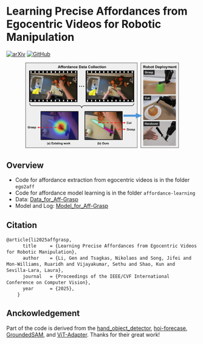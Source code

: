 # Learning Precise Affordances from Egocentric Videos for Robotic Manipulation

[![arXiv](https://img.shields.io/badge/arXiv-2408.10123-b31b1b.svg)](https://arxiv.org/abs/2408.10123)
[![GitHub](https://img.shields.io/website?label=Project%20&up_message=website&url=https://reagan1311.github.io/affgrasp/)](https://reagan1311.github.io/affgrasp/)

<div align=center>
    <img src="assets/teaser.png" width=80%>
</div>

## Overview
- Code for affordance extraction from egocentric videos is in the folder `ego2aff`
- Code for affordance model learning is in the folder `affordance-learning`
- Data: [Data_for_Aff-Grasp](https://huggingface.co/datasets/Gen1113/Data_for_Aff-Grasp)
- Model and Log: [Model_for_Aff-Grasp](https://huggingface.co/Gen1113/Model_for_Aff-Grasp)

## Citation

```
@article{li2025affgrasp,
      title     = {Learning Precise Affordances from Egocentric Videos for Robotic Manipulation}, 
      author    = {Li, Gen and Tsagkas, Nikolaos and Song, Jifei and Mon-Williams, Ruaridh and Vijayakumar, Sethu and Shao, Kun and Sevilla-Lara, Laura},
      journal   = {Proceedings of the IEEE/CVF International Conference on Computer Vision},
      year      = {2025},
    }
```

## Anckowledgement
Part of the code is derived from the [hand_object_detector](https://github.com/ddshan/hand_object_detector), [hoi-forecase](https://github.com/stevenlsw/hoi-forecast), [GroundedSAM](https://github.com/IDEA-Research/Grounded-Segment-Anything), and [ViT-Adapter](https://github.com/czczup/ViT-Adapter). Thanks for their great work!